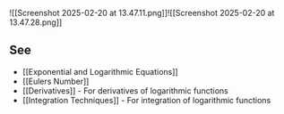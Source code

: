 ---
---

![[Screenshot 2025-02-20 at 13.47.11.png]]![[Screenshot 2025-02-20 at 13.47.28.png]]

## See

- [[Exponential and Logarithmic Equations]]
- [[Eulers Number]]
- [[Derivatives]] - For derivatives of logarithmic functions
- [[Integration Techniques]] - For integration of logarithmic functions
